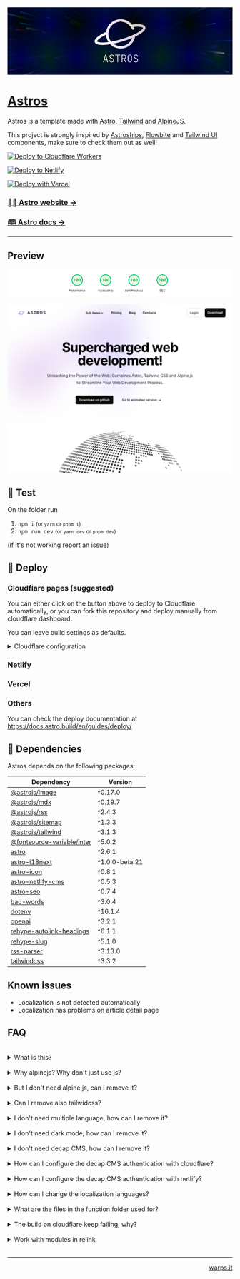 <a href="https://astros.warps.it">
  <img src=".github/images/astros.gif" />
</a>

# [Astros](https://astros.warps.it)

Astros is a template made with [Astro](https://astro.build), [Tailwind](https://tailwindcss.com/) and [AlpineJS](https://alpinejs.dev/).

This project is strongly inspired by [Astroships](https://github.com/surjithctly/astroship), [Flowbite](https://flowbite.com/blocks/) and [Tailwind UI](https://tailwindui.com/components) components, make sure to check them out as well!


[![Deploy to Cloudflare Workers](https://deploy.workers.cloudflare.com/button)](https://deploy.workers.cloudflare.com/?url=https://github.com/warpsio/astros)

[![Deploy to Netlify](https://www.netlify.com/img/deploy/button.svg)](https://app.netlify.com/start/deploy?repository=https://github.com/warpsio/astros)

[![Deploy with Vercel](https://vercel.com/button)](https://vercel.com/new/clone?repository-url=https://github.com/warpsio/astros)


### [🧑‍🚀 Astro website →](https://astro.build/)

### [🕮 Astro docs →](https://docs.astro.build/en/getting-started/)

---

## Preview

![Alt text](.github/images/pagespeed-small.png)

![Astros Preview](.github/images/astros-preview.png)

## 🧪 Test

On the folder run

1. `npm i`  <small>(or `yarn` or `pnpm i`)</small>
2. `npm run dev`  <small>(or `yarn dev` or `pnpm dev`)</small>

(if it's not working report an [issue](https://github.com/warpsio/astros/issues))

## 🚀 Deploy

### Cloudflare pages (suggested)

You can either click on the button above to deploy to Cloudflare automatically, or you can fork this repository and deploy manually from cloudflare dashboard.

You can leave build settings as defaults.

<details>
<summary>Cloudflare configuration</summary>

![Alt text](.github/images/image.png)

</details>

### Netlify

### Vercel

### Others

You can check the deploy documentation at https://docs.astro.build/en/guides/deploy/

## 🧞 Dependencies

Astros depends on the following packages:

| Dependency                                                                             | Version        |
| -------------------------------------------------------------------------------------- | -------------- |
| [@astrojs/image](https://www.npmjs.com/package/@astrojs/image)                         | ^0.17.0        |
| [@astrojs/mdx](https://www.npmjs.com/package/@astrojs/mdx)                             | ^0.19.7        |
| [@astrojs/rss](https://www.npmjs.com/package/@astrojs/rss)                             | ^2.4.3         |
| [@astrojs/sitemap](https://www.npmjs.com/package/@astrojs/sitemap)                     | ^1.3.3         |
| [@astrojs/tailwind](https://www.npmjs.com/package/@astrojs/tailwind)                   | ^3.1.3         |
| [@fontsource-variable/inter](https://www.npmjs.com/package/@fontsource-variable/inter) | ^5.0.2         |
| [astro](https://www.npmjs.com/package/astro)                                           | ^2.6.1         |
| [astro-i18next](https://www.npmjs.com/package/astro-i18next)                           | ^1.0.0-beta.21 |
| [astro-icon](https://www.npmjs.com/package/astro-icon)                                 | ^0.8.1         |
| [astro-netlify-cms](https://www.npmjs.com/package/astro-netlify-cms)                   | ^0.5.3         |
| [astro-seo](https://www.npmjs.com/package/astro-seo)                                   | ^0.7.4         |
| [bad-words](https://www.npmjs.com/package/bad-words)                                   | ^3.0.4         |
| [dotenv](https://www.npmjs.com/package/dotenv)                                         | ^16.1.4        |
| [openai](https://www.npmjs.com/package/openai)                                         | ^3.2.1         |
| [rehype-autolink-headings](https://www.npmjs.com/package/rehype-autolink-headings)     | ^6.1.1         |
| [rehype-slug](https://www.npmjs.com/package/rehype-slug)                               | ^5.1.0         |
| [rss-parser](https://www.npmjs.com/package/rss-parser)                                 | ^3.13.0        |
| [tailwindcss](https://www.npmjs.com/package/tailwindcss)                               | ^3.3.2         |

## Known issues

- Localization is not detected automatically
- Localization has problems on article detail page

## FAQ

<br/>

<details>
  <summary>What is this?</summary>
<br/>
  This is a astro template that uses tailwindcss and alpinejs
</details>
<br/>

<details>
  <summary>Why alpinejs? Why don't just use js?</summary>
<br/>
  Alpine js is less than 17kb and it make javascript very fast to write, there are also various open source ready to use components like https://js.hyperui.dev, https://www.alpinetoolbox.com/examples, https://alpinejs.dev/components#components
</details>
<br/>

<details>
  <summary>But I don't need alpine js, can I remove it?</summary>
<br/>
  Of course, but some components use it and you'll have to edit these, more specifically you ll have to: <br/>
  <ul style="list-style: inside;">
    <li>First remove the package with the command <code>npm unistall @astrojs/alpinejs @types/alpinejs alpinejs</code></li>
    <li>Adjust all components that uses alpine js: <code>faq.astro</code>, <code>themeselector.astro</code>, <code>navbar.astro</code></li>
  </ul>
</details>
<br/>

<details>
  <summary>Can I remove also tailwidcss?</summary>
<br/>
  I mean, you can, but you'll have to basically rewrite all the template, so I don't recommend it
</details>
<br/>

<details>
  <summary>I don't need multiple language, how can I remove it?</summary>
<br/>
  One way is to simply keep one language and remove the selector from the footer but in order to fully remove the localization you have to: <br/>
  <ul style="list-style: inside;">
    <li>Remove the i18next pacakage <code>npm unistall astro-i18next</code></li>
    <li>Remove <code>astro-i18next.config.mjs</code> file</li>
    <li>Remove <code>locales</code> folder from public</li>
    <li>Remove <code>languageselector.astro</code> file and from footer</li>
    <li>Find all reference to <code>i18next</code> and <code>astro-i18next</code> and replace with your text</li>
  </ul>
</details>
<br/>

<details>
  <summary>I don't need dark mode, how can I remove it?</summary>
<br/>
  Dark mode is embedded into tailwindcss, so you can't remove it, but you can remove the switch from the navbar
</details>
<br/>

<details>
  <summary>I don't need decap CMS, how can I remove it?</summary>
<br/>
  In order to remove decap CMS you need to:
  <ul style="list-style: inside;">
    <li>Remove the netlify-cms pacakage <code>npm unistall astro-netlify-cms</code></li>
    <li>Remove NetlifyCMS configuration from <code>astro.config.mjs</code></li>
  </ul>
</details>
<br/>

<details>
  <summary>How can I configure the decap CMS authentication with cloudflare?</summary>
<br/>
  To configure decap CMS with cloudflare follow this guide <a href="https://github.com/i40west/netlify-cms-cloudflare-pages" target="_blank">https://github.com/i40west/netlify-cms-cloudflare-pages</a>
</details>
<br/>

<details>
  <summary>How can I configure the decap CMS authentication with netlify?</summary>
<br/>
  To configure decap CMS with netlify do the followings:
  <ul style="list-style: inside;">
    <li>Change NetlifyCMS config <code>config.backend.name</code> to git-gateway</li>
    <li>Use integrated NetlifyCMS auth <a href="https://decapcms.org/docs/git-gateway-backend/#git-gateway-with-netlify" target="_blank">https://decapcms.org/docs/git-gateway-backend/#git-gateway-with-netlify</a></li>
  </ul>
</details>
<br/>

<details>
  <summary>How can I change the localization languages?</summary>
<br/>
  In order to change the languages you have to change the languages in the file <code>astro-i18next.config.mjs</code> and in the netlifyCMS configuration on the file <code>astro.config.mjs</code> <br/>
  Then change the locales files folders in <code>public/locales</code>
</details>
<br/>

<details>
  <summary>What are the files in the function folder used for?</summary>
<br/>
  These are cloudflare function that are used for the authentication to the decap CMS
</details>
<br/>

<details>
  <summary>The build on cloudflare keep failing, why?</summary>
<br/>
  One of the problem could be that the Build system version is setted to version 1, make sure that version 2 is selected
</details>
<br/>

<details>
  <summary>Work with modules in relink</summary>
<br/>
  This is helpful if you want to apply some changes to various modules while you are working on the website.
To do so you have to go into each module and run
```
npm link
```
</details>
<br/>

---

<p align="right"><a href="https://warps.it/" target="_blank">warps.it</p>
